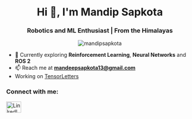 <h1 align="center">Hi 👋, I'm Mandip Sapkota</h1>
<h3 align="center">Robotics and ML Enthusiast | From the Himalayas</h3>

<p align="center">
  <img src="https://komarev.com/ghpvc/?username=mandipsapkota&label=Profile%20views&color=0e75b6&style=flat" alt="mandipsapkota" />
</p>

- 🌱 Currently exploring **Reinforcement Learning**, **Neural Networks**  and **ROS 2**
- 📫 Reach me at **mandeepsapkota13@gmail.com**
- Working on <a href = "https://youtube.com/@tensorletters" _target = "blank"> TensorLetters</a>

<h3>Connect with me:</h3>
<p>
  <a href="https://linkedin.com/in/mandipsapkota" target="_blank">
    <img src="https://raw.githubusercontent.com/rahuldkjain/github-profile-readme-generator/master/src/images/icons/Social/linked-in-alt.svg" alt="LinkedIn" height="30" width="40" />
  </a>
</p>

